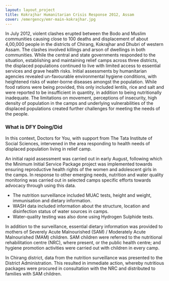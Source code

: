 ```yaml
---
layout: layout_project
title: Kokrajhar Humanitarian Crisis Response 2012, Assam
cover: /emergency/emr-main-kokrajhar.jpg
---
```


In July 2012, violent clashes erupted between the Bodo and Muslim communities causing close to 100 deaths and displacement of about 4,00,000 people in the districts of Chirang, Kokrajhar and Dhubri of western Assam. The clashes involved killings and arson of dwellings in both communities. While the central and state governments responded to the situation, establishing and maintaining relief camps across three districts, the displaced populations continued to live with limited access to essential services and grave health risks. Initial assessments by humanitarian agencies revealed un-favourable environmental hygiene conditions, with heightened risks of water-borne diseases amongst the population. While food rations were being provided, this only included lentils, rice and salt and were reported to be insufficient in quantity, in addition to being nutritionally inadequate. The limitations on movement, perceptions of insecurity, high density of population in the camps and underlying vulnerabilities of the displaced populations created further challenges for meeting the needs of the people.

### What is DFY Doing/Did

In this context, Doctors for You, with support from The Tata Institute of Social Sciences, intervened in the area responding to health needs of displaced population living in relief camp.

An initial rapid assessment was carried out in early August, following which the Minimum Initial Service Package project was implemented towards ensuring reproductive health rights of the women and adolescent girls in the camps.
In response to other emerging needs, nutrition and water quality monitoring was carried out in selected camps specific efforts towards advocacy through using this data.

- The nutrition surveillance included MUAC tests, height and weight, immunisation and dietary information.
- WASH data included information about the structure, location and disinfection status of water sources in camps.
- Water-quality testing was also done using Hydrogen Sulphide tests.

In addition to the surveillance, essential dietary information was provided to mothers of Severely Acute Malnourished (SAM) / Moderately Acute Malnourished (MAM) children. SAM children were referred to the nutritional rehabilitation centre (NRC), where present, or the public health centre; and hygiene promotion activities were carried out with children in every camp.

In Chirang district, data from the nutrition surveillance was presented to the District Administration. This resulted in immediate action, whereby nutritious packages were procured in consultation with the NRC and distributed to families with SAM children.
